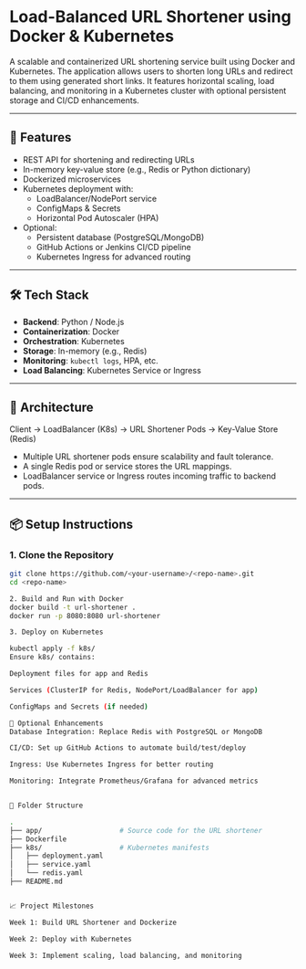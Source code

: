 # Load-Balanced URL Shortener using Docker & Kubernetes

A scalable and containerized URL shortening service built using Docker and Kubernetes. The application allows users to shorten long URLs and redirect to them using generated short links. It features horizontal scaling, load balancing, and monitoring in a Kubernetes cluster with optional persistent storage and CI/CD enhancements.

---

## 🚀 Features

- REST API for shortening and redirecting URLs
- In-memory key-value store (e.g., Redis or Python dictionary)
- Dockerized microservices
- Kubernetes deployment with:
  - LoadBalancer/NodePort service
  - ConfigMaps & Secrets
  - Horizontal Pod Autoscaler (HPA)
- Optional:
  - Persistent database (PostgreSQL/MongoDB)
  - GitHub Actions or Jenkins CI/CD pipeline
  - Kubernetes Ingress for advanced routing

---

## 🛠️ Tech Stack

- **Backend**: Python / Node.js
- **Containerization**: Docker
- **Orchestration**: Kubernetes
- **Storage**: In-memory (e.g., Redis)
- **Monitoring**: `kubectl logs`, HPA, etc.
- **Load Balancing**: Kubernetes Service or Ingress

---

## 🧱 Architecture

Client → LoadBalancer (K8s) → URL Shortener Pods → Key-Value Store (Redis)


- Multiple URL shortener pods ensure scalability and fault tolerance.
- A single Redis pod or service stores the URL mappings.
- LoadBalancer service or Ingress routes incoming traffic to backend pods.

---

## 📦 Setup Instructions

### 1. Clone the Repository
```bash
git clone https://github.com/<your-username>/<repo-name>.git
cd <repo-name>

2. Build and Run with Docker
docker build -t url-shortener .
docker run -p 8080:8080 url-shortener

3. Deploy on Kubernetes

kubectl apply -f k8s/
Ensure k8s/ contains:

Deployment files for app and Redis

Services (ClusterIP for Redis, NodePort/LoadBalancer for app)

ConfigMaps and Secrets (if needed)

🔁 Optional Enhancements
Database Integration: Replace Redis with PostgreSQL or MongoDB

CI/CD: Set up GitHub Actions to automate build/test/deploy

Ingress: Use Kubernetes Ingress for better routing

Monitoring: Integrate Prometheus/Grafana for advanced metrics


📂 Folder Structure

.
├── app/                   # Source code for the URL shortener
├── Dockerfile
├── k8s/                   # Kubernetes manifests
│   ├── deployment.yaml
│   ├── service.yaml
│   └── redis.yaml
├── README.md


📈 Project Milestones

Week 1: Build URL Shortener and Dockerize

Week 2: Deploy with Kubernetes

Week 3: Implement scaling, load balancing, and monitoring
